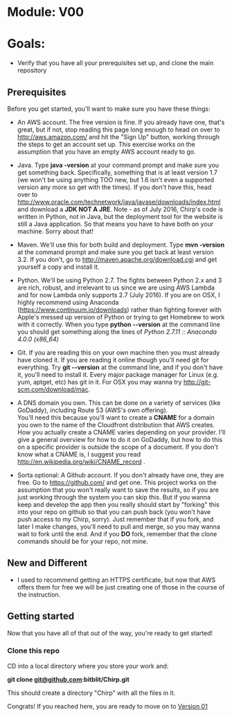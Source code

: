# Module: V00
# Goals: 
* Verify that you have all your prerequisites set up, and clone the main repository

## Prerequisites

Before you get started, you'll want to make sure you have these things:

* An AWS account.  The free version is fine.  If you already have one, that's great, but if not, stop reading this page
long enough to head on over to http://aws.amazon.com/ and hit the "Sign Up" button, working through the steps to get an 
account set up.  This exercise works on the assumption that you have an empty AWS account ready to go.

* Java.  Type **java -version** at your command prompt and make sure you get something back.  Specifically, something that
is at least version 1.7 (we won't be using anything TOO new, but 1.6 isn't even a supported version any more so get with
the times).  If you don't have this, head over to http://www.oracle.com/technetwork/java/javase/downloads/index.html 
and download a **JDK NOT A JRE**.  Note - as of July 2016, Chirp's code is written in Python, not in Java, but the deployment
tool for the website is still a Java application.  So that means you have to have both on your machine.  Sorry about that!

* Maven.  We'll use this for both build and deployment.  Type **mvn -version** at the command prompt and make sure you
get back at least version 3.2.  If you don't, go to http://maven.apache.org/download.cgi and get yourself a copy and 
install it.

* Python.  We'll be using Python 2.7.  The fights between Python 2.x and 3 are rich, robust, and irrelevant to us since
we are using AWS Lambda and for now Lambda only supports 2.7 (July 2016).  If you are on OSX, I highly recommend using
Anaconda (https://www.continuum.io/downloads) rather than fighting forever with Apple's messed up version of Python or
trying to get Homebrew to work with it correctly.  When you type **python --version** at the command line you should 
get something along the lines of *Python 2.7.11 :: Anaconda 4.0.0 (x86_64)*

* Git.  If you are reading this on your own machine then you must already have cloned it.  If you are reading it online
though you'll need git for everything.  Try **git --version** at the command line, and if you don't have it, you'll need
to install it.  Every major package manager for Linux (e.g. yum, aptget, etc) has git in it.  For OSX you may wanna try
http://git-scm.com/download/mac.

* A DNS domain you own.  This can be done on a variety of services (like GoDaddy), including Route 53 (AWS's own offering).  
You'll need this because you'll want to create a **CNAME** for a domain you own to the name of the Cloudfront distribution that
 AWS creates.  How you actually create a CNAME varies depending on your provider.  I'll give a general overview for how to do 
 it on GoDaddy, but how to do this on a specific provider is outside the scope of a document.  If you don't know what a CNAME is, 
 I suggest you read http://en.wikipedia.org/wiki/CNAME_record .

* Sorta optional: A Github account.  If you don't already have one, they are free.  Go to https://github.com/ and get one.
This project works on the assumption that you won't really want to save the results, so if you are just working through
the system you can skip this.  But if you wanna keep and develop the app then you really should start by "forking" this
into your repo on github so that you can push back (you won't have push access to my Chirp, sorry).  Just remember that 
if you fork, and later I make changes, you'll need to pull and merge, so you may wanna wait to fork until the end.  And
if you **DO** fork, remember that the clone commands should be for your repo, not mine.

## New and Different
* I used to recommend getting an HTTPS certificate, but now that AWS offers them for free we will be just creating one
of those in the course of the instruction.

## Getting started

Now that you have all of that out of the way, you're ready to get started!  

### Clone this repo
CD into a local directory where you store your work and:

**git clone git@github.com:bitblit/Chirp.git**

This should create a directory "Chirp" with all the files in it.

Congrats!  If you reached here, you are ready to move on to <a href="../01/README.md">Version 01</a>